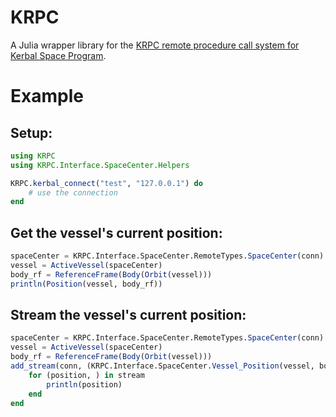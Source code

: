 # KRPC

A Julia wrapper library for the [KRPC remote procedure call system for Kerbal Space Program](https://krpc.github.io/krpc/index.html). 

# Example

## Setup:
```julia
using KRPC
using KRPC.Interface.SpaceCenter.Helpers

KRPC.kerbal_connect("test", "127.0.0.1") do
	# use the connection
end
```

## Get the vessel's current position:
```julia
spaceCenter = KRPC.Interface.SpaceCenter.RemoteTypes.SpaceCenter(conn)
vessel = ActiveVessel(spaceCenter)
body_rf = ReferenceFrame(Body(Orbit(vessel)))
println(Position(vessel, body_rf))
```

## Stream the vessel's current position:
```julia
spaceCenter = KRPC.Interface.SpaceCenter.RemoteTypes.SpaceCenter(conn)
vessel = ActiveVessel(spaceCenter)
body_rf = ReferenceFrame(Body(Orbit(vessel)))
add_stream(conn, (KRPC.Interface.SpaceCenter.Vessel_Position(vessel, body_rf), )) do stream
	for (position, ) in stream
		println(position)
	end
end
```
